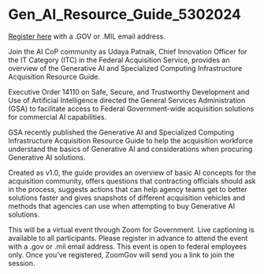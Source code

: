 # Gen_AI_Resource_Guide_5302024
<p><a href="https://gsa.zoomgov.com/meeting/register/vJItfuqhqjouGJnFjKm_dpeDyWXk-gvBeQs">Register here</a> with a .GOV or .MIL email address.

Join the AI CoP community as Udaya Patnaik, Chief Innovation Officer for the IT Category (ITC) in the Federal Acquisition Service, provides an overview of the Generative AI and Specialized Computing Infrastructure Acquisition Resource Guide. 


Executive Order 14110 on Safe, Secure, and Trustworthy Development and Use of Artificial Intelligence directed the General Services Administration (GSA) to facilitate access to Federal Government-wide acquisition solutions for commercial AI capabilities. 


GSA recently published the Generative AI and Specialized Computing Infrastructure Acquisition Resource Guide to help the acquisition workforce understand the basics of Generative AI and considerations when procuring Generative AI solutions.


Created as v1.0, the guide provides an overview of basic AI concepts for the acquisition community, offers questions that contracting officials should ask in the process, suggests actions that can help agency teams get to better solutions faster and gives snapshots of different acquisition vehicles and methods that agencies can use when attempting to buy Generative AI solutions.


This will be a virtual event through Zoom for Government. Live captioning is available to all participants. Please register in advance to attend the event with a .gov or .mil email address. This event is open to federal employees only. Once you’ve registered, ZoomGov will send you a link to join the session.
